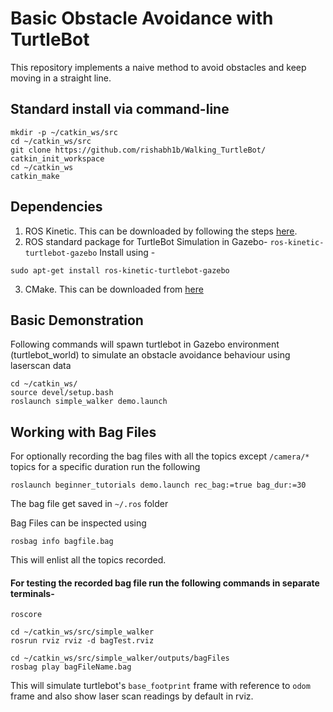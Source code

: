 # Basic Obstacle Avoidance with TurtleBot
This repository implements a naive method to avoid obstacles and keep moving in a straight line. 

## Standard install via command-line
```
mkdir -p ~/catkin_ws/src
cd ~/catkin_ws/src
git clone https://github.com/rishabh1b/Walking_TurtleBot/
catkin_init_workspace
cd ~/catkin_ws
catkin_make
```

## Dependencies
1. ROS Kinetic. This can be downloaded by following the steps [here](http://wiki.ros.org/kinetic/Installation).
2. ROS standard package for TurtleBot Simulation in Gazebo- ``` ros-kinetic-turtlebot-gazebo ```
Install using -
```
sudo apt-get install ros-kinetic-turtlebot-gazebo
```

3. CMake. This can be downloaded from [here](https://cmake.org/download/)

## Basic Demonstration
Following commands will spawn turtlebot in Gazebo environment (turtlebot_world) to simulate an obstacle avoidance behaviour using laserscan data
```
cd ~/catkin_ws/
source devel/setup.bash
roslaunch simple_walker demo.launch
```
## Working with Bag Files
For optionally recording the bag files with all the topics except ```/camera/*``` topics for a specific duration run the following
```
roslaunch beginner_tutorials demo.launch rec_bag:=true bag_dur:=30
```
The bag file get saved in ```~/.ros``` folder 

Bag Files can be inspected using
```
rosbag info bagfile.bag
```
This will enlist all the topics recorded.

#### For testing the recorded bag file run the following commands in separate terminals- 
```
roscore
```
```
cd ~/catkin_ws/src/simple_walker
rosrun rviz rviz -d bagTest.rviz
```
```
cd ~/catkin_ws/src/simple_walker/outputs/bagFiles
rosbag play bagFileName.bag
```
This will simulate turtlebot's ```base_footprint``` frame with reference to ```odom``` frame and also show laser scan readings by default in rviz.
